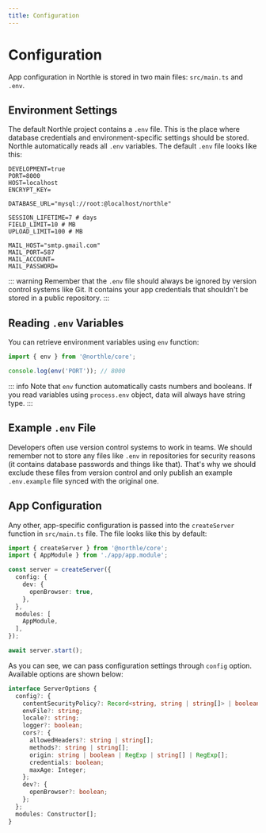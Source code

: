 ```yaml
---
title: Configuration
---
```


# Configuration

App configuration in Northle is stored in two main files: `src/main.ts` and `.env`.

## Environment Settings

The default Northle project contains a `.env` file. This is the place where database credentials and environment-specific settings should be stored. Northle automatically reads all `.env` variables. The default `.env` file looks like this:

```
DEVELOPMENT=true
PORT=8000
HOST=localhost
ENCRYPT_KEY=

DATABASE_URL="mysql://root:@localhost/northle"

SESSION_LIFETIME=7 # days
FIELD_LIMIT=10 # MB
UPLOAD_LIMIT=100 # MB

MAIL_HOST="smtp.gmail.com"
MAIL_PORT=587
MAIL_ACCOUNT=
MAIL_PASSWORD=
```

::: warning
Remember that the `.env` file should always be ignored by version control systems like Git. It contains your app credentials that shouldn't be stored in a public repository.
:::

## Reading `.env` Variables

You can retrieve environment variables using `env` function:

```ts
import { env } from '@northle/core';

console.log(env('PORT')); // 8000
```

::: info
Note that `env` function automatically casts numbers and booleans. If you read variables using `process.env` object, data will always have string type.
:::

## Example `.env` File

Developers often use version control systems to work in teams. We should remember not to store any files like `.env` in repositories for security reasons (it contains database passwords and things like that). That's why we should exclude these files from version control and only publish an example `.env.example` file synced with the original one.

## App Configuration

Any other, app-specific configuration is passed into the `createServer` function in `src/main.ts` file. The file looks like this by default:

```ts
import { createServer } from '@northle/core';
import { AppModule } from './app/app.module';

const server = createServer({
  config: {
    dev: {
      openBrowser: true,
    },
  },
  modules: [
    AppModule,
  ],
});

await server.start();
```

As you can see, we can pass configuration settings through `config` option. Available options are shown below:

```ts
interface ServerOptions {
  config?: {
    contentSecurityPolicy?: Record<string, string | string[]> | boolean;
    envFile?: string;
    locale?: string;
    logger?: boolean;
    cors?: {
      allowedHeaders?: string | string[];
      methods?: string | string[];
      origin: string | boolean | RegExp | string[] | RegExp[];
      credentials: boolean;
      maxAge: Integer;
    };
    dev?: {
      openBrowser?: boolean;
    };
  };
  modules: Constructor[];
}
```

